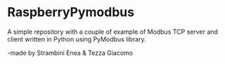 # RaspberryPymodbus

A simple repository with a couple of example of Modbus TCP server and client written in Python using PyModbus library.

-made by
Strambini Enea & Tezza Giacomo
